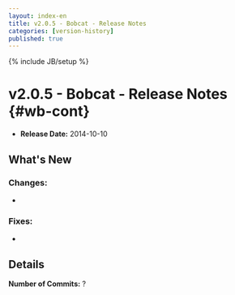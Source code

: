 ```yaml
---
layout: index-en
title: v2.0.5 - Bobcat - Release Notes
categories: [version-history]
published: true
---
```

{% include JB/setup %}

# v2.0.5 - Bobcat - Release Notes {#wb-cont}

* **Release Date:** 2014-10-10

## What's New

### Changes:

* 

### Fixes:

* 

## Details

**Number of Commits:** ?
